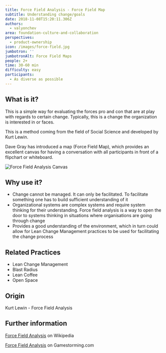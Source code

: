 ```yaml
---
title: Force Field Analysis - Force Field Map
subtitle: Understanding change/goals
date: 2018-11-08T15:20:11.306Z
authors:
  - valyonchev
area: foundation-culture-and-collaboration
perspectives:
  - product-ownership
icon: /images/force-field.jpg
jumbotron: ''
jumbotronAlt: Force Field Maps
people: 2+
time: 30-60 min
difficulty: easy
participants:
  - As diverse as possible
---
```

## What is it?

This is a simple way for evaluating the forces pro and con that are at play with regards to certain change. Typically, this is a change the organization is interested in or faces. 

This is a method coming from the field of Social Science and developed by Kurt Lewin.

Dave Gray has introduced a map (Force Field Map), which provides an excellent canvas for having a conversation with all participants in front of a flipchart or whiteboard.

![Force Field Analysis Canvas](/images/force-field.jpg)

## Why use it?

* Change cannot be managed. It can only be facilitated. To facilitate something one has to build sufficient understanding of it
* Organizational systems are complex systems and require system thinking for their understanding. Force field analysis is a way to open the door to systems thinking in situations where organisations are going through change
* Provides a good understanding of the environment, which in turn could allow for Lean Change Management practices to be used for facilitating the change process

## Related Practices

* Lean Change Management
* Blast Radius
* Lean Coffee
* Open Space

## Origin

Kurt Lewin - Force Field Analysis 

## Further information

[Force Field Analysis](https://en.wikipedia.org/wiki/Force-field_analysis) on Wikipedia 

[Force Field Analysis](https://gamestorming.com/force-field-analysis/) on Gamestorming.com

##
